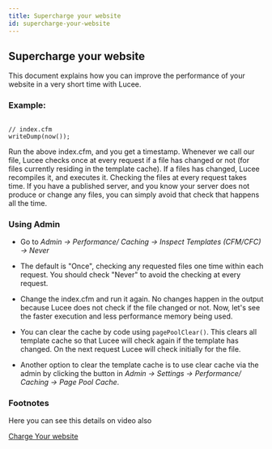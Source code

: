 ```yaml
---
title: Supercharge your website
id: supercharge-your-website
---
```


## Supercharge your website ##

This document explains how you can improve the performance of your website in a very short time with Lucee.


### Example: ###

```luceescript

// index.cfm
writeDump(now());

```

Run the above index.cfm, and you get a timestamp. Whenever we call our file, Lucee checks once at every request if a file has changed or not (for files currently residing in the template cache). If a files has changed, Lucee recompiles it, and executes it. Checking the files at every request takes time. If you have a published server, and you know your server does not produce or change any files, you can simply avoid that check that happens all the time.


### Using Admin ###

* Go to _Admin -> Performance/ Caching -> Inspect Templates (CFM/CFC) -> Never_

* The default is "Once", checking any requested files one time within each request. You should check "Never" to avoid the checking at every request.

* Change the index.cfm and run it again. No changes happen in the output because Lucee does not check if the file changed or not. Now, let's see the faster execution and less performance memory being used.

* You can clear the cache by code using `pagePoolClear()`. This clears all template cache so that Lucee will check again if the template has changed. On the next request Lucee will check initially for the file.

* Another option to clear the template cache is to use clear cache via the admin by clicking the button in  _Admin -> Settings -> Performance/ Caching -> Page Pool Cache_.


### Footnotes ###

Here you can see this details on video also

[Charge Your website](https://youtu.be/w-eeigEkmn0)

